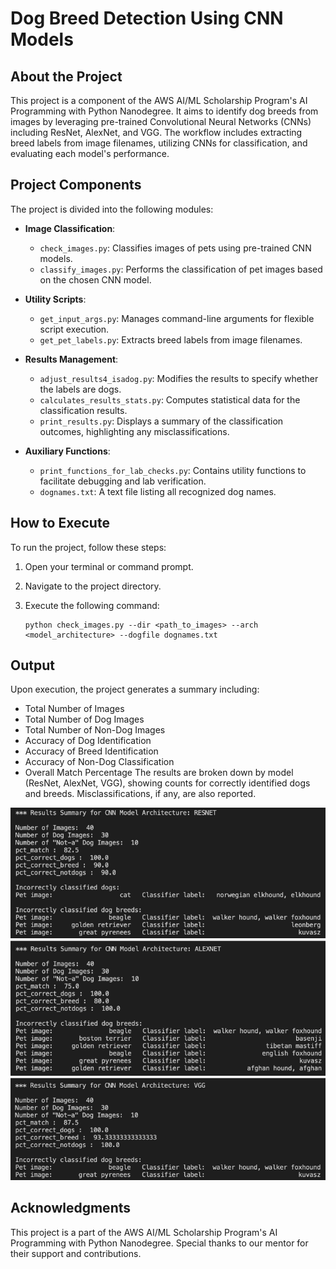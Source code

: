 # Dog Breed Detection Using CNN Models

## About the Project
This project is a component of the AWS AI/ML Scholarship Program's AI Programming with Python Nanodegree. It aims to identify dog breeds from images by leveraging pre-trained Convolutional Neural Networks (CNNs) including ResNet, AlexNet, and VGG. The workflow includes extracting breed labels from image filenames, utilizing CNNs for classification, and evaluating each model's performance.

## Project Components
The project is divided into the following modules:

- **Image Classification**: 
  - `check_images.py`: Classifies images of pets using pre-trained CNN models.
  - `classify_images.py`: Performs the classification of pet images based on the chosen CNN model.

- **Utility Scripts**:
  - `get_input_args.py`: Manages command-line arguments for flexible script execution.
  - `get_pet_labels.py`: Extracts breed labels from image filenames.

- **Results Management**:
  - `adjust_results4_isadog.py`: Modifies the results to specify whether the labels are dogs.
  - `calculates_results_stats.py`: Computes statistical data for the classification results.
  - `print_results.py`: Displays a summary of the classification outcomes, highlighting any misclassifications.

- **Auxiliary Functions**:
  - `print_functions_for_lab_checks.py`: Contains utility functions to facilitate debugging and lab verification.
  - `dognames.txt`: A text file listing all recognized dog names.

## How to Execute
To run the project, follow these steps:

1. Open your terminal or command prompt.
2. Navigate to the project directory.
3. Execute the following command:

   ```
   python check_images.py --dir <path_to_images> --arch <model_architecture> --dogfile dognames.txt

   ```
## Output

Upon execution, the project generates a summary including:

- Total Number of Images
- Total Number of Dog Images
- Total Number of Non-Dog Images
- Accuracy of Dog Identification
- Accuracy of Breed Identification
- Accuracy of Non-Dog Classification
- Overall Match Percentage
The results are broken down by model (ResNet, AlexNet, VGG), showing counts for correctly identified dogs and breeds. Misclassifications, if any, are also reported.

![RESNET](RESNET.png)
![ALEXNET](ALEXNET.png)
![VGG](VGG.png)

## Acknowledgments
This project is a part of the AWS AI/ML Scholarship Program's AI Programming with Python Nanodegree. Special thanks to our mentor for their support and contributions.




